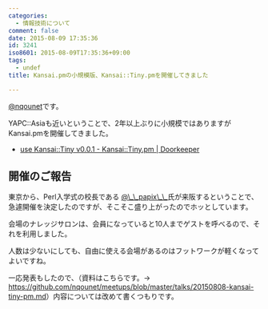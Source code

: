 ```yaml
---
categories:
  - 情報技術について
comment: false
date: 2015-08-09 17:35:36
id: 3241
iso8601: 2015-08-09T17:35:36+09:00
tags:
  - undef
title: Kansai.pmの小規模版、Kansai::Tiny.pmを開催してきました

---
```


<p><a href="https://twitter.com/nqounet">@nqounet</a>です。</p>

<p>YAPC::Asiaも近いということで、2年以上ぶりに小規模ではありますがKansai.pmを開催してきました。</p>

<ul>
<li><a href="https://kansai-tiny.doorkeeper.jp/events/29279">use Kansai::Tiny v0.0.1 - Kansai::Tiny.pm | Doorkeeper</a></li>
</ul>



<h2>開催のご報告</h2>

<p>東京から、Perl入学式の校長である <a href="https://twitter.com/__papix__">@&#92;_&#92;_papix&#92;_&#92;_</a>氏が来阪するということで、急遽開催を決定したのですが、そこそこ盛り上がったのでホッとしています。</p>

<p>会場のナレッジサロンは、会員になっていると10人までゲストを呼べるので、それを利用しました。</p>

<p>人数は少ないにしても、自由に使える会場があるのはフットワークが軽くなってよいですね。</p>

<p>一応発表もしたので、（資料はこちらです。→ <a href="https://github.com/nqounet/meetups/blob/master/talks/20150808-kansai-tiny-pm.md">https://github.com/nqounet/meetups/blob/master/talks/20150808-kansai-tiny-pm.md</a>）内容については改めて書くつもりです。</p>
    	